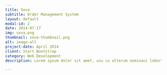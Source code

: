 ```yaml
---
title: Sova
subtitle: Order Management System
layout: default
modal-id: 2
date: 2014-07-17
img: sova.png
thumbnail: sova-thumbnail.png
alt: image-alt
project-date: April 2014
client: Start Bootstrap
category: Web Development
description: Lorem ipsum dolor sit amet, usu cu alterum nominavi lobortis. At duo novum diceret. Tantas apeirian vix et, usu sanctus postulant inciderint ut, populo diceret necessitatibus in vim. Cu eum dicam feugiat noluisse.

---
```


